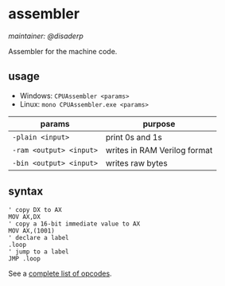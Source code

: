 # assembler

*maintainer: @disaderp*

Assembler for the machine code.

## usage

- Windows: `CPUAssembler <params>`
- Linux: `mono CPUAssembler.exe <params>`

| params                  | purpose                      |
|-------------------------|------------------------------|
| `-plain <input>`        | print 0s and 1s              |
| `-ram <output> <input>` | writes in RAM Verilog format |
| `-bin <output> <input>` | writes raw bytes             |

## syntax

```
' copy DX to AX
MOV AX,DX
' copy a 16-bit immediate value to AX
MOV AX,(1001)
' declare a label
.loop
' jump to a label
JMP .loop
```

See a [complete list of opcodes](https://github.com/disaderp/automatic-chainsaw/blob/master/SCHEMATIC/op.txt).
